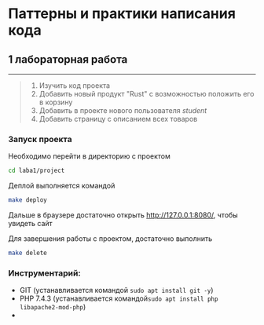 #  Паттерны и практики написания кода

## 1 лабораторная работа
---------------
> 1. Изучить код проекта
> 2. Добавить новый продукт "Rust" с возможностью положить его в корзину
> 3. Добавить в проекте нового пользователя *student*
> 4. Добавить страницу с описанием всех товаров


### Запуск проекта
Необходимо перейти в директорию с проектом
```bash
cd laba1/project
```

Деплой выполняется командой
```bash
make deploy
```
Дальше в браузере достаточно открыть http://127.0.0.1:8080/, чтобы увидеть сайт

Для завершения работы с проектом, достаточно выполнить
```bash
make delete
```




### Инструментарий:
- GIT (устанавливается командой `sudo apt install git -y`)
- PHP 7.4.3 (устанавливается командой`sudo apt install php libapache2-mod-php`)
- 

